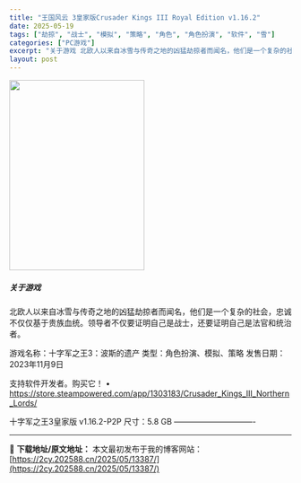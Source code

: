 ```yaml
---
title: "王国风云 3皇家版Crusader Kings III Royal Edition v1.16.2"
date: 2025-05-19
tags: ["劫掠", "战士", "模拟", "策略", "角色", "角色扮演", "软件", "雪"]
categories: ["PC游戏"]
excerpt: "关于游戏 北欧人以来自冰雪与传奇之地的凶猛劫掠者而闻名，他们是一个复杂的社会，忠诚不仅仅基于贵族血统。领导者不仅要证明自己是战士，还要证明自己是法官和统治者。 游戏名称：十字军之王3：波斯的遗产 类型：角色扮演、模拟、策略 发售日期：2023年11月9日 支持软件开发者。购买它！ • https:/&hellip;"
layout: post
---
```


<img class="aligncenter size-full wp-image-13384" src="https://2cy.202588.cn/wp-content/uploads/2025/05/2025051912151146.webp" alt="" width="241" height="339" />
<h5>关于游戏</h5>
北欧人以来自冰雪与传奇之地的凶猛劫掠者而闻名，他们是一个复杂的社会，忠诚不仅仅基于贵族血统。领导者不仅要证明自己是战士，还要证明自己是法官和统治者。

游戏名称：十字军之王3：波斯的遗产
类型：角色扮演、模拟、策略
发售日期：2023年11月9日

支持软件开发者。购买它！
• https://store.steampowered.com/app/1303183/Crusader_Kings_III_Northern_Lords/

十字军之王3皇家版 v1.16.2-P2P
尺寸：5.8 GB
——————————-

---
📖 **下载地址/原文地址：** 本文最初发布于我的博客网站：[https://2cy.202588.cn/2025/05/13387/](https://2cy.202588.cn/2025/05/13387/)
